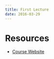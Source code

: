 ```yaml
---
title: First Lecture
date: 2016-03-29
---
```


# Resources

- [Course Website](https://ams207-spring16-01.courses.soe.ucsc.edu/)
